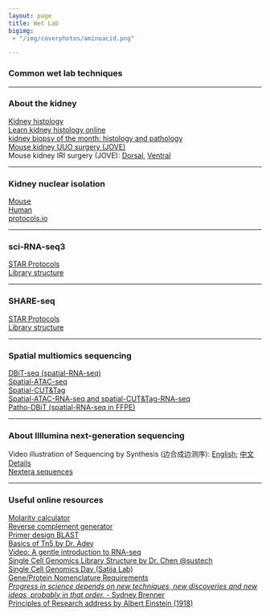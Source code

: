 ```yaml
---
layout: page
title: Wet Lab
bigimg:
 - "/img/coverphotos/aminoacid.png"

---
```


### Common wet lab techniques
<hr>

### About the kidney
[Kidney histology](https://histology.siu.edu/crr/rnguide.htm)<br>
[Learn kidney histology online](https://histology.medicine.umich.edu/resources/renal-system-quiz-5-0)<br>
[kidney biopsy of the month: histology and pathology](https://www.renalfellow.org/category/kidney-biopsy-of-the-month/)<br>
[Mouse kidney UUO surgery (JOVE)](https://app.jove.com/v/52559/a-murine-model-irreversible-reversible-unilateral-ureteric)<br>
Mouse kidney IRI surgery (JOVE): [Dorsal](https://app.jove.com/v/52559/a-murine-model-irreversible-reversible-unilateral-ureteric), [Ventral](https://app.jove.com/v/51816/renal-ischaemia-reperfusion-injury-mouse-model-injury)<br>
<hr>

### Kidney nuclear isolation
[Mouse](https://doi.org/10.1016/j.xpro.2022.101904)<br>
[Human](https://doi.org/10.1016/j.xpro.2024.103049)<br>
[protocols.io](https://www.protocols.io/view/nuclei-isolation-from-human-kidney-for-single-nucl-81wgbobnlpko/v1)<br>
<hr>

### sci-RNA-seq3
[STAR Protocols](https://doi.org/10.1016/j.xpro.2022.101904)<br>
[Library structure](https://teichlab.github.io/scg_lib_structs/methods_html/sci-RNA-seq_family.html#sci-RNA-seq3)<br>
<hr>

### SHARE-seq
[STAR Protocols](https://doi.org/10.1016/j.xpro.2024.103049)<br>
[Library structure](https://teichlab.github.io/scg_lib_structs/methods_html/SHARE-seq.html)<br>
<hr>

### Spatial multiomics sequencing
[DBiT-seq (spatial-RNA-seq)](https://doi.org/10.1016/j.cell.2020.10.026)<br>
[Spatial-ATAC-seq](https://doi.org/10.1038/s41586-022-05094-1)<br>
[Spatial-CUT&Tag](https://doi.org/10.1126/science.abg7216)<br>
[Spatial-ATAC-RNA-seq and spatial-CUT&Tag-RNA-seq]()<br>
[Patho-DBiT (spatial-RNA-seq in FFPE)](https://doi.org/10.1016/j.cell.2024.09.001)<br>
<hr>

### About Illlumina next-generation sequencing
Video illustration of Sequencing by Synthesis (边合成边测序): [English](https://www.youtube.com/watch?v=fCd6B5HRaZ8); [中文](https://www.bilibili.com/video/BV1W44y1373N/?spm_id_from=333.337.search-card.all.click&vd_source=4bb94a4fe4816451654e056a90253e89)<br>
[Details](https://teichlab.github.io/scg_lib_structs/methods_html/Illumina.html)<br>
[Nextera sequences](https://support-docs.illumina.com/SHARE/AdapterSequences/Content/SHARE/AdapterSeq/Nextera/SequencesNextera_Illumina.htm)<br>
<hr>

### Useful online resources
[Molarity calculator](https://www.endmemo.com/chem/molarity.php)<br>
[Reverse complement generator](https://www.bioinformatics.org/sms/rev_comp.html)<br>
[Primer design BLAST](https://www.ncbi.nlm.nih.gov/tools/primer-blast/)<br>
[Basics of Tn5 by Dr. Adey](https://doi.org/10.1101/gr.275223.121)<br>
[Video: A gentle introduction to RNA-seq](https://www.youtube.com/watch?v=fCd6B5HRaZ8)<br>
[Single Cell Genomics Library Structure by Dr. Chen @sustech](https://teichlab.github.io/scg_lib_structs/)<br>
[Single Cell Genomics Day (Satija Lab)](https://satijalab.org/scgd24/)<br>
[Gene/Protein Nomenclature Requirements](https://academic.oup.com/molehr/pages/Gene_And_Protein_Nomenclature)<br>
[_Progress in science depends on new techniques, new discoveries and new ideas, probably in that order._ - Sydney Brenner](https://www.nature.com/articles/285358a0)<br>
[Principles of Research address by Albert Einstein (1918)](https://www.site.uottawa.ca/~yymao/misc/Einstein_PlanckBirthday.html)<br>

<br>
